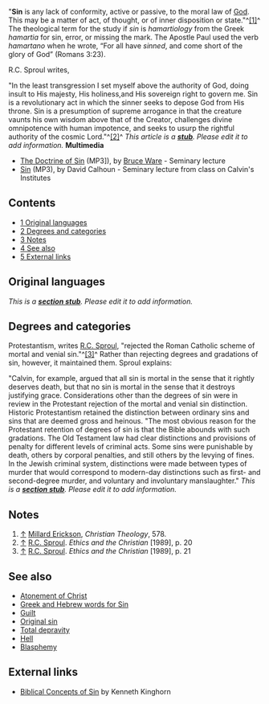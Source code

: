 "**Sin** is any lack of conformity, active or passive, to the moral
law of [God](God "God"). This may be a matter of act, of thought,
or of inner disposition or state."^[[1]](#note-0)^ The theological
term for the study if *sin* is *hamartiology* from the Greek
*hamartia* for sin, error, or missing the mark. The Apostle Paul
used the verb *hamartano* when he wrote, “For all have *sinned*,
and come short of the glory of God” (Romans 3:23).

R.C. Sproul writes,

"In the least transgression I set myself above the authority of
God, doing insult to His majesty, His holiness,and His sovereign
right to govern me. Sin is a revolutionary act in which the sinner
seeks to depose God from His throne. Sin is a presumption of
supreme arrogance in that the creature vaunts his own wisdom above
that of the Creator, challenges divine omnipotence with human
impotence, and seeks to usurp the rightful authority of the cosmic
Lord."^[[2]](#note-1)^
*This article is a **[stub](http://www.theopedia.com/Category:Theopedia_stubs "Category:Theopedia stubs")**. Please edit it to add information.*
**Multimedia**

-   [The Doctrine of Sin](http://www.biblicaltraining.org/audio/TH503/theology_1_27001.mp3)
    (MP3]), by [Bruce Ware](Bruce_Ware "Bruce Ware") - Seminary lecture
-   [Sin](http://worldwidefreeresources.com/upload/CH523_Lecture_07.mp3)
    (MP3), by David Calhoun - Seminary lecture from class on Calvin's
    Institutes

## Contents

-   [1 Original languages](#Original_languages)
-   [2 Degrees and categories](#Degrees_and_categories)
-   [3 Notes](#Notes)
-   [4 See also](#See_also)
-   [5 External links](#External_links)

## Original languages

*This is a **[section stub](http://www.theopedia.com/Category:Theopedia_sectionstubs "Category:Theopedia sectionstubs")**. Please edit it to add information.*
## Degrees and categories

Protestantism, writes [R.C. Sproul](R.C._Sproul "R.C. Sproul"),
"rejected the Roman Catholic scheme of mortal and venial
sin."^[[3]](#note-2)^ Rather than rejecting degrees and gradations
of sin, however, it maintained them. Sproul explains:

"Calvin, for example, argued that all sin is mortal in the sense
that it rightly deserves death, but that no sin is mortal in the
sense that it destroys justifying grace. Considerations other than
the degrees of sin were in review in the Protestant rejection of
the mortal and venial sin distinction. Historic Protestantism
retained the distinction between ordinary sins and sins that are
deemed gross and heinous.
"The most obvious reason for the Protestant retention of degrees of
sin is that the Bible abounds with such gradations. The Old
Testament law had clear distinctions and provisions of penalty for
different levels of criminal acts. Some sins were punishable by
death, others by corporal penalties, and still others by the
levying of fines. In the Jewish criminal system, distinctions were
made between types of murder that would correspond to modern-day
distinctions such as first- and second-degree murder, and voluntary
and involuntary manslaughter."
*This is a **[section stub](http://www.theopedia.com/Category:Theopedia_sectionstubs "Category:Theopedia sectionstubs")**. Please edit it to add information.*
## Notes

1.  [↑](#ref-0)
    [Millard Erickson](Millard_Erickson "Millard Erickson"),
    *Christian Theology*, 578.
2.  [↑](#ref-1) [R.C. Sproul](R.C._Sproul "R.C. Sproul").
    *Ethics and the Christian* [1989], p. 20
3.  [↑](#ref-2) [R.C. Sproul](R.C._Sproul "R.C. Sproul").
    *Ethics and the Christian* [1989], p. 21

## See also

-   [Atonement of Christ](Atonement_of_Christ "Atonement of Christ")
-   [Greek and Hebrew words for Sin](Greek_and_Hebrew_words_for_Sin "Greek and Hebrew words for Sin")
-   [Guilt](Guilt "Guilt")
-   [Original sin](Original_sin "Original sin")
-   [Total depravity](Total_depravity "Total depravity")
-   [Hell](Hell "Hell")
-   [Blasphemy](index.php?title=Blasphemy&action=edit&redlink=1 "Blasphemy (page does not exist)")

## External links

-   [Biblical Concepts of Sin](http://wesley.nnu.edu/wesleyan_theology/theojrnl/01-05/01-3.htm)
    by Kenneth Kinghorn



